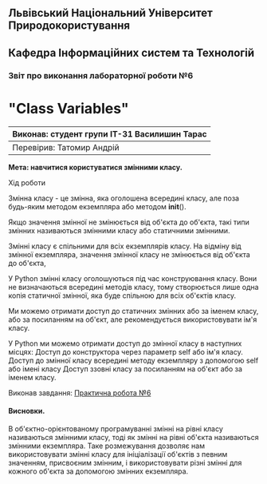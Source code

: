 ## Львівський Національний Університет Природокористування
## Кафедра Інформаційних систем та Технологій



### Звіт про виконання лабораторної роботи №6
# "Class Variables"



| Виконав: студент групи ІТ-31 Василишин Тарас |
|----------------------------------------------|
| Перевірив: Татомир Андрій                    |


**Мета: навчитися користуватися змінними класу.**


Хід роботи

Змінна класу - це змінна, яка оголошена всередині класу, але поза будь-яким методом екземпляра або методом __init__().

Якщо значення змінної не змінюється від об'єкта до об'єкта, такі типи змінних називаються змінними класу або статичними змінними.

Змінні класу є спільними для всіх екземплярів класу. На відміну від змінної екземпляра, значення змінної класу не змінюється від об'єкта до об'єкта,

У Python змінні класу оголошуються під час конструювання класу. Вони не визначаються всередині методів класу, тому створюється лише одна копія статичної змінної, яка буде спільною для всіх об'єктів класу.

Ми можемо отримати доступ до статичних змінних або за іменем класу, або за посиланням на об'єкт, але рекомендується використовувати ім'я класу.

У Python ми можемо отримати доступ до змінної класу в наступних місцях:
Доступ до конструктора через параметр self або ім'я класу.
Доступ до змінної класу всередині методу екземпляру з допомогою self або імені класу
Доступ ззовні класу за посиланням на об'єкт або за іменем класу.

Виконав завдання: [Практична робота №6](lab-6.py)

#### Висновки.
В об'єктно-орієнтованому програмуванні змінні на рівні класу називаються змінними класу,
тоді як змінні на рівні об'єкта називаються змінними екземпляра.
Таке розмежування дозволяє нам використовувати змінні класу для ініціалізації об'єктів з певним значенням,
присвоєним змінним, і використовувати різні змінні для кожного об'єкта за допомогою змінних екземпляра.

